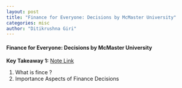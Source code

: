 ```yaml
---
layout: post
title: "Finance for Everyone: Decisions by McMaster University"
categories: misc
author: "Ditikrushna Giri"
---
```


#### Finance for Everyone: Decisions by McMaster University

**Key Takeaway  1:** [Note Link](https://avatsalfinance.wordpress.com/2018/07/18/introduction-to-finance/)
1. What is fince ?
2. Importance Aspects of Finance Decisions 


